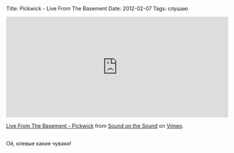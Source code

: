 Title: Pickwick - Live From The Basement
Date: 2012-02-07
Tags: слушаю

<div class="text"><iframe src="http://player.vimeo.com/video/18947549?title=0&amp;byline=0&amp;portrait=0" width="601" height="274" frameborder="0" webkitallowfullscreen="webkitallowfullscreen" mozallowfullscreen="mozallowfullscreen" allowfullscreen="allowfullscreen"></iframe><p><a href="http://vimeo.com/18947549">Live From The Basement - Pickwick</a> from <a href="http://vimeo.com/soundonthesound">Sound on the Sound</a> on <a href="http://vimeo.com">Vimeo</a>.</p><br />
Ой, клевые какие чуваки!</div>